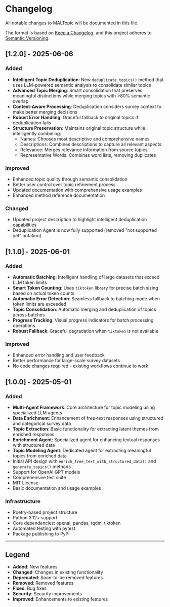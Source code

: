# Changelog

All notable changes to MALTopic will be documented in this file.

The format is based on [Keep a Changelog](https://keepachangelog.com/en/1.0.0/),
and this project adheres to [Semantic Versioning](https://semver.org/spec/v2.0.0.html).

## [1.2.0] - 2025-06-06

### Added
- **Intelligent Topic Deduplication**: New `deduplicate_topics()` method that uses LLM-powered semantic analysis to consolidate similar topics
- **Advanced Topic Merging**: Smart consolidation that preserves meaningful distinctions while merging topics with >80% semantic overlap
- **Context-Aware Processing**: Deduplication considers survey context to make better merging decisions
- **Robust Error Handling**: Graceful fallback to original topics if deduplication fails
- **Structure Preservation**: Maintains original topic structure while intelligently combining:
  - Names: Chooses most descriptive and comprehensive names
  - Descriptions: Combines descriptions to capture all relevant aspects
  - Relevance: Merges relevance information from source topics
  - Representative Words: Combines word lists, removing duplicates

### Improved
- Enhanced topic quality through semantic consolidation
- Better user control over topic refinement process
- Updated documentation with comprehensive usage examples
- Enhanced method reference documentation

### Changed
- Updated project description to highlight intelligent deduplication capabilities
- Deduplication Agent is now fully supported (removed "not supported yet" notation)

## [1.1.0] - 2025-06-01

### Added
- **Automatic Batching**: Intelligent handling of large datasets that exceed LLM token limits
- **Smart Token Counting**: Uses `tiktoken` library for precise batch sizing based on actual token counts
- **Automatic Error Detection**: Seamless fallback to batching mode when token limits are exceeded
- **Topic Consolidation**: Automatic merging and deduplication of topics across batches
- **Progress Tracking**: Visual progress indicators for batch processing operations
- **Robust Fallback**: Graceful degradation when `tiktoken` is not available

### Improved
- Enhanced error handling and user feedback
- Better performance for large-scale survey datasets
- No code changes required - existing workflows continue to work

## [1.0.0] - 2025-05-01

### Added
- **Multi-Agent Framework**: Core architecture for topic modeling using specialized LLM agents
- **Data Enrichment**: Enhancement of free-text responses using structured and categorical survey data
- **Topic Extraction**: Basic functionality for extracting latent themes from enriched responses
- **Enrichment Agent**: Specialized agent for enhancing textual responses with structured data
- **Topic Modeling Agent**: Dedicated agent for extracting meaningful topics from enriched data
- Initial API design with `enrich_free_text_with_structured_data()` and `generate_topics()` methods
- Support for OpenAI GPT models
- Comprehensive test suite
- MIT License
- Basic documentation and usage examples

### Infrastructure
- Poetry-based project structure
- Python 3.12+ support
- Core dependencies: openai, pandas, tqdm, tiktoken
- Automated testing with pytest
- Package publishing to PyPI

---

## Legend

- **Added**: New features
- **Changed**: Changes in existing functionality  
- **Deprecated**: Soon-to-be removed features
- **Removed**: Removed features
- **Fixed**: Bug fixes
- **Security**: Security improvements
- **Improved**: Enhancements to existing features
